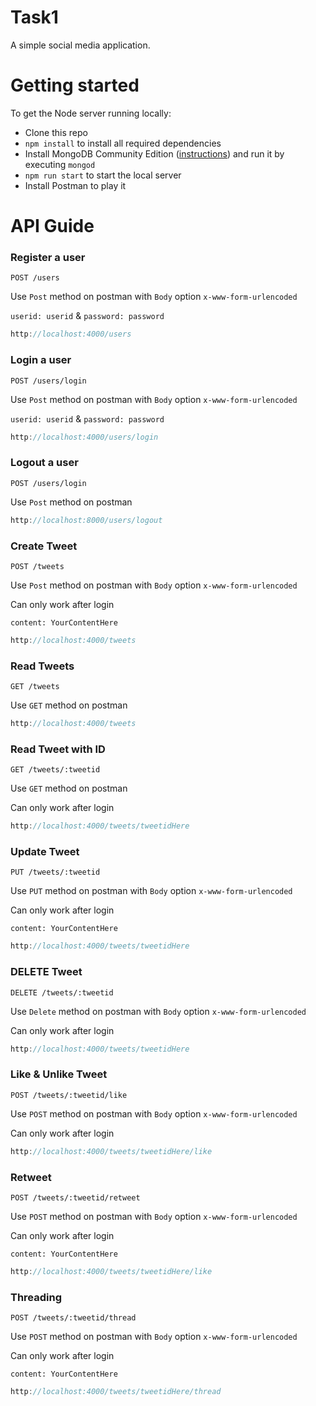 # Task1
A simple social media application.

# Getting started

To get the Node server running locally:

- Clone this repo
- `npm install` to install all required dependencies
- Install MongoDB Community Edition ([instructions](https://docs.mongodb.com/manual/installation/#tutorials)) and run it by executing `mongod`
- `npm run start` to start the local server
- Install Postman to play it

# API Guide

### Register a user

`POST /users`

Use `Post` method on postman with `Body` option `x-www-form-urlencoded`

`userid: userid` & `password: password`

```js
http://localhost:4000/users
```

### Login a user

`POST /users/login`

Use `Post` method on postman with `Body` option `x-www-form-urlencoded`

`userid: userid` & `password: password`

```js
http://localhost:4000/users/login
```

### Logout a user

`POST /users/login`

Use `Post` method on postman

```js
http://localhost:8000/users/logout
```

### Create Tweet

`POST /tweets`

Use `Post` method on postman with `Body` option `x-www-form-urlencoded`

Can only work after login

`content: YourContentHere`

```js
http://localhost:4000/tweets
```

### Read Tweets

`GET /tweets`

Use `GET` method on postman

```js
http://localhost:4000/tweets
```

### Read Tweet with ID

`GET /tweets/:tweetid`

Use `GET` method on postman

Can only work after login

```js
http://localhost:4000/tweets/tweetidHere
```

### Update Tweet

`PUT /tweets/:tweetid`

Use `PUT` method on postman with `Body` option `x-www-form-urlencoded`

Can only work after login

`content: YourContentHere`

```js
http://localhost:4000/tweets/tweetidHere
```

### DELETE Tweet

`DELETE /tweets/:tweetid`

Use `Delete` method on postman with `Body` option `x-www-form-urlencoded`

Can only work after login

```js
http://localhost:4000/tweets/tweetidHere
```

### Like & Unlike Tweet

`POST /tweets/:tweetid/like`

Use `POST` method on postman with `Body` option `x-www-form-urlencoded`

Can only work after login

```js
http://localhost:4000/tweets/tweetidHere/like
```

### Retweet

`POST /tweets/:tweetid/retweet`

Use `POST` method on postman with `Body` option `x-www-form-urlencoded`

Can only work after login

`content: YourContentHere`

```js
http://localhost:4000/tweets/tweetidHere/like
```

### Threading

`POST /tweets/:tweetid/thread`

Use `POST` method on postman with `Body` option `x-www-form-urlencoded`

Can only work after login

`content: YourContentHere`

```js
http://localhost:4000/tweets/tweetidHere/thread
```

